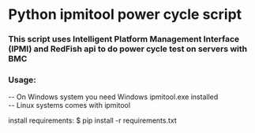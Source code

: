 # Python ipmitool power cycle script

### This script uses Intelligent Platform Management Interface (IPMI) and RedFish api to do power cycle test on servers with BMC

### Usage:

-- On Windows system you need Windows ipmitool.exe installed </br>
-- Linux systems comes with ipmitool

install requirements:
$ pip install -r requirements.txt
